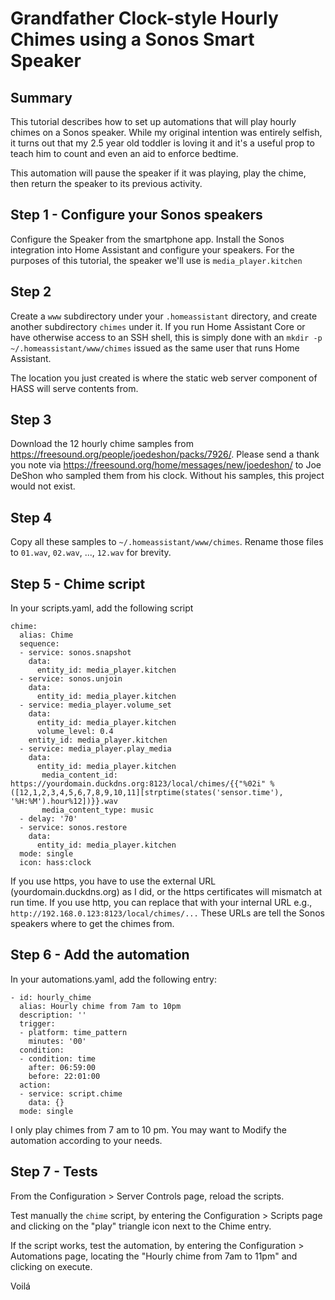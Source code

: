 # Grandfather Clock-style Hourly Chimes using a Sonos Smart Speaker

## Summary 

This tutorial describes how to set up automations that will play hourly chimes on a Sonos speaker.
While my original intention was entirely selfish, it turns out that my 2.5 year old toddler is loving it and it's a useful prop to teach him to count and even an aid to enforce bedtime.

This automation will pause the speaker if it was playing, play the chime, then return the speaker to its previous activity.


## Step 1 - Configure your Sonos speakers
Configure the Speaker from the smartphone app.
Install the Sonos integration into Home Assistant and configure your speakers. 
For the purposes of this tutorial, the speaker we'll use is `media_player.kitchen`

## Step 2
Create a `www` subdirectory under your `.homeassistant` directory, and create another subdirectory `chimes` under it. 
If you run Home Assistant Core or have otherwise access to an SSH shell, this is simply done with an `mkdir -p ~/.homeassistant/www/chimes` issued as the same user that runs Home Assistant. 

The location you just created is where the static web server component of HASS will serve contents from.

## Step 3
Download the 12 hourly chime samples from https://freesound.org/people/joedeshon/packs/7926/.
Please send a thank you note via https://freesound.org/home/messages/new/joedeshon/ to Joe DeShon who sampled them from his clock.  Without his samples, this project would not exist.

## Step 4
Copy all these samples to `~/.homeassistant/www/chimes`.
Rename those files to `01.wav`, `02.wav`, ..., `12.wav` for brevity.

## Step 5 - Chime script

In your scripts.yaml, add the following script

```
chime:                                                                                                                                                                    
  alias: Chime                                                                                                                                                            
  sequence:                                                                                                                                                               
  - service: sonos.snapshot                                                                                                                                               
    data:                                                                                                                                                                 
      entity_id: media_player.kitchen                                                                                                                                     
  - service: sonos.unjoin                                                                                                                                                 
    data:                                                                                                                                                                 
      entity_id: media_player.kitchen                                                                                                                                     
  - service: media_player.volume_set                                                                                                                                      
    data:                                                                                                                                                                 
      entity_id: media_player.kitchen                                                                                                                                     
      volume_level: 0.4                                                                                                                                                   
    entity_id: media_player.kitchen                                                                                                                                       
  - service: media_player.play_media                                                                                                                                      
    data:                                                                                                                                                                 
      entity_id: media_player.kitchen                                                                                                                                     
       media_content_id: https://yourdomain.duckdns.org:8123/local/chimes/{{"%02i" % ([12,1,2,3,4,5,6,7,8,9,10,11][strptime(states('sensor.time'), '%H:%M').hour%12])}}.wav   
       media_content_type: music                                                                                                                                           
  - delay: '70'                                                                                                                                                           
  - service: sonos.restore                                                                                                                                                
    data:                                                                                                                                                                 
      entity_id: media_player.kitchen                                                                                                                                     
  mode: single                                                                                                                                                            
  icon: hass:clock 
```  
  
If you use https, you have to use the external URL (yourdomain.duckdns.org) as I did, or the https certificates will mismatch at run time.
If you use http, you can replace that with your internal URL e.g., `http://192.168.0.123:8123/local/chimes/...`
These URLs are tell the Sonos speakers where to get the chimes from.

## Step 6 - Add the automation

In your automations.yaml, add the following entry:
```
- id: hourly_chime 
  alias: Hourly chime from 7am to 10pm  
  description: '' 
  trigger:  
  - platform: time_pattern  
    minutes: '00' 
  condition:  
  - condition: time 
    after: 06:59:00 
    before: 22:01:00  
  action: 
  - service: script.chime 
    data: {}  
  mode: single   
```

I only play chimes from 7 am to 10 pm. You may want to 
Modify the automation according to your needs.

## Step 7 - Tests
From the Configuration > Server Controls page, reload the scripts.

Test manually the `chime` script, by entering the Configuration > Scripts page and clicking on the "play" triangle icon next to the Chime entry.

If the script works, test the automation, by entering the Configuration > Automations page, locating the "Hourly chime from 7am to 11pm"  and clicking on execute.

Voilá
